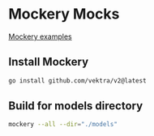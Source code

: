 # Mockery Mocks

[Mockery examples](https://vektra.github.io/mockery/latest/examples/)

## Install Mockery

```bash
go install github.com/vektra/v2@latest
```

## Build for models directory

```bash
mockery --all --dir="./models"
```
